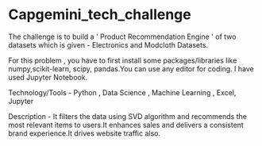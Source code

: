 # Capgemini_tech_challenge
  
The  challenge  is  to  build   a ' Product Recommendation Engine '  of  two  datasets  which  is given - Electronics  and  Modcloth  Datasets.                                       

For  this  problem , you  have to first install  some packages/libraries  like  numpy,scikit-learn, scipy, pandas.You  can  use  any editor for coding. I have  used  Jupyter Notebook. 

Technology/Tools - Python , Data Science , Machine Learning ,  Excel, Jupyter

Description  -  It filters the data using SVD algorithm and recommends the most relevant items to users.It enhances sales and delivers a consistent brand experience.It drives website traffic also.
